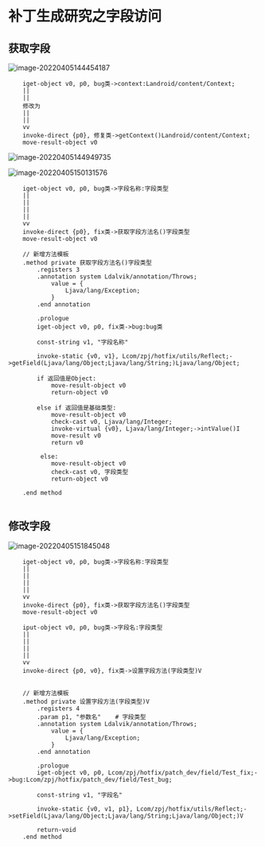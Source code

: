 # 补丁生成研究之字段访问

## 获取字段

![image-20220405144454187](C:\Users\Z-P-J\AppData\Roaming\Typora\typora-user-images\image-20220405144454187.png)

~~~smali
	iget-object v0, p0, bug类->context:Landroid/content/Context;
    ||
    ||
    修改为
    ||
    ||
    vv
    invoke-direct {p0}, 修复类->getContext()Landroid/content/Context;
    move-result-object v0
~~~



![image-20220405144949735](C:\Users\Z-P-J\AppData\Roaming\Typora\typora-user-images\image-20220405144949735.png)

![image-20220405150131576](C:\Users\Z-P-J\AppData\Roaming\Typora\typora-user-images\image-20220405150131576.png)

```smali
    iget-object v0, p0, bug类->字段名称:字段类型
    ||
    ||
    ||
    ||
    vv
    invoke-direct {p0}, fix类->获取字段方法名()字段类型
    move-result-object v0
    
    // 新增方法模板
    .method private 获取字段方法名()字段类型
        .registers 3
        .annotation system Ldalvik/annotation/Throws;
            value = {
                Ljava/lang/Exception;
            }
        .end annotation

        .prologue
        iget-object v0, p0, fix类->bug:bug类

        const-string v1, "字段名称"

        invoke-static {v0, v1}, Lcom/zpj/hotfix/utils/Reflect;->getField(Ljava/lang/Object;Ljava/lang/String;)Ljava/lang/Object;
        
        if 返回值是Object:
            move-result-object v0
            return-object v0
            
        else if 返回值是基础类型:
            move-result-object v0
            check-cast v0, Ljava/lang/Integer;
            invoke-virtual {v0}, Ljava/lang/Integer;->intValue()I
            move-result v0
            return v0
            
         else:
            move-result-object v0
            check-cast v0, 字段类型
            return-object v0
            
    .end method
    
```








## 修改字段

![image-20220405151845048](C:\Users\Z-P-J\AppData\Roaming\Typora\typora-user-images\image-20220405151845048.png)

        iget-object v0, p0, bug类->字段名称:字段类型
        ||
        ||
        ||
        ||
        vv
        invoke-direct {p0}, fix类->获取字段方法名()字段类型
        move-result-object v0
    
        iput-object v0, p0, bug类->字段名:字段类型
        ||
        ||
        ||
        ||
        vv
        invoke-direct {p0, v0}, fix类->设置字段方法(字段类型)V
    
    
        // 新增方法模板
        .method private 设置字段方法(字段类型)V
            .registers 4
            .param p1, "参数名"    # 字段类型
            .annotation system Ldalvik/annotation/Throws;
                value = {
                    Ljava/lang/Exception;
                }
            .end annotation
    
            .prologue
            iget-object v0, p0, Lcom/zpj/hotfix/patch_dev/field/Test_fix;->bug:Lcom/zpj/hotfix/patch_dev/field/Test_bug;
    
            const-string v1, "字段名"
    
            invoke-static {v0, v1, p1}, Lcom/zpj/hotfix/utils/Reflect;->setField(Ljava/lang/Object;Ljava/lang/String;Ljava/lang/Object;)V
    
            return-void
        .end method
    